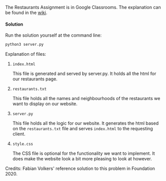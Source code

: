 The Restaurants Assignment is in Google Classrooms. The explanation can be found in the [wiki](../../wiki/Challenges/Restaurants-txt).

#### Solution 

Run the solution yourself at the command line: 

```bash
python3 server.py
```

Explanation of files: 

1. `index.html`
   
    This file is generated and served by server.py. It holds all the html for our restaurants page.

1. `restaurants.txt`

    This file holds all the names and neighbourhoods of the restaurants we want to display on our website.

1. `server.py`

    This file holds all the logic for our website. It generates the html based on the `restaurants.txt` file and serves `index.html` to the requesting client.

1. `style.css`
   
   The CSS file is optional for the functionality we want to implement. It does make the website look a bit more pleasing to look at however.

Credits: Fabian Volkers' reference solution to this problem in Foundation 2020. 

